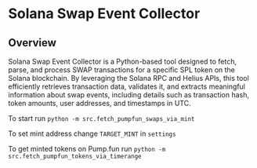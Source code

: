 # Solana Swap Event Collector

## Overview

Solana Swap Event Collector is a Python-based tool designed to fetch, parse, and process SWAP transactions for a specific SPL token on the Solana blockchain. By leveraging the Solana RPC and Helius APIs, this tool efficiently retrieves transaction data, validates it, and extracts meaningful information about swap events, including details such as transaction hash, token amounts, user addresses, and timestamps in UTC.

To start run `python -m src.fetch_pumpfun_swaps_via_mint`

To set mint address change `TARGET_MINT` in `settings`

To get minted tokens on Pump.fun run `python -m src.fetch_pumpfun_tokens_via_timerange`
